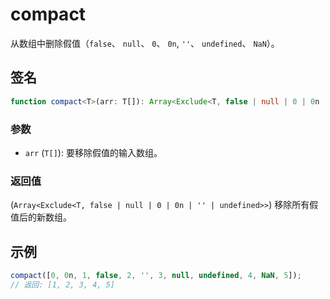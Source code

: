 # compact

从数组中删除假值（`false`、 `null`、 `0`、 `0n`, `''`、 `undefined`、 `NaN`）。

## 签名

```typescript
function compact<T>(arr: T[]): Array<Exclude<T, false | null | 0 | 0n | '' | undefined>>;
```

### 参数

- `arr` (`T[]`): 要移除假值的输入数组。

### 返回值

(`Array<Exclude<T, false | null | 0 | 0n | '' | undefined>>`) 移除所有假值后的新数组。

## 示例

```typescript
compact([0, 0n, 1, false, 2, '', 3, null, undefined, 4, NaN, 5]);
// 返回: [1, 2, 3, 4, 5]
```
